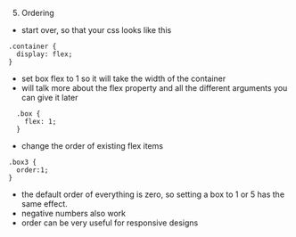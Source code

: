 
5) Ordering
  - start over, so that your css looks like this

  ```
  .container {
    display: flex;
  }
```
- set box flex to 1 so it will take the width of the container
- will talk more about the flex property and all the different arguments you can give it later
```
  .box {
    flex: 1;
  }
```

- change the order of existing flex items
```
.box3 {
  order:1;
}
```

- the default order of everything is zero, so setting a box to 1 or 5 has the same effect.
- negative numbers also work
- order can be very useful for responsive designs
